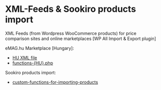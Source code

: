# XML-Feeds & Sookiro products import
XML Feeds (from Wordpress WooCommerce products) for price comparison sites and online marketplaces [WP All Import & Export plugin]

eMAG.hu Marketplace [Hungary]:
- [HU XML file](eMAG.hu-xml-structure)
- [functions-{HU}.php](custom-functions-%7BHU%7D.php)

Sookiro products import:
- [custom-functions-for-importing-products](custom-functions-import-sookiro.php)
